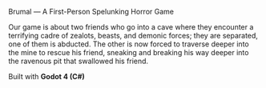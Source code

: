 Brumal — A First-Person Spelunking Horror Game

Our game is about two friends who go into a cave where they encounter a terrifying cadre of zealots, beasts, and demonic forces; they are separated, one of them is abducted. The other is now forced to traverse deeper into the mine to rescue his friend, sneaking and breaking his way deeper into the ravenous pit that swallowed his friend. 

Built with **Godot 4 (C#)**
